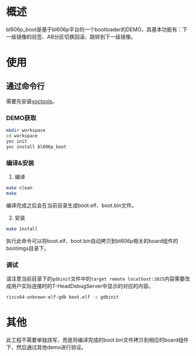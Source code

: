 # 概述
bl606p_boot是基于bl606p平台的一个bootloader的DEMO，其基本功能有：下一级镜像的验签、AB分区切换回滚、跳转到下一级镜像。

# 使用

## 通过命令行
需要先安装[yoctools](https://yoc.docs.t-head.cn/yocbook/Chapter2-%E5%BF%AB%E9%80%9F%E4%B8%8A%E6%89%8B%E6%8C%87%E5%BC%95/YocTools.html)。

### DEMO获取

```bash
mkdir workspace
cd workspace
yoc init
yoc install bl606p_boot
```

### 编译&安装

1. 编译

```bash
make clean
make
```
编译完成之后会在当前目录生成boot.elf、boot.bin文件。

2. 安装

```bash
make install
```
执行此命令可以将boot.elf、boot.bin自动拷贝到bl606p相关的board组件的bootimgs目录下。

### 调试

请注意当前目录下的`gdbinit`文件中的`target remote localhost:1025`内容需要改成用户实际连接时的T-HeadDebugServer中显示的对应的内容。

```bash
riscv64-unknown-elf-gdb boot.elf -x gdbinit
```

# 其他

此工程不需要单独烧写，而是将编译完成的boot.bin文件拷贝到相应的board组件下，然后通过其他demo进行验证。

